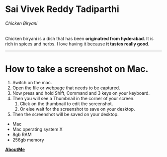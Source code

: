 # Sai Vivek Reddy Tadiparthi
###### Chicken Biryani
Chicken biryani is a dish that has been **originatred from hyderabad**. It is rich in spices and herbs. I love having it because **it tastes really good**.

---

# How to take a screenshot on Mac.
1. Switch on the mac.
2. Open the file or webpage that needs to be captured.
3. Now press and hold Shift, Command and 3 keys on your keyboard.
4. Then you will see a Thumbnail in the corner of your screen.
    1. Click on the thumbnail to edit the screenshot.
    2. Or else wait for the screenshot to save on your desktop.
5. Then the screenshot will be saved on your desktop.

- Mac
- Mac  operating system X
- 8gb RAM
- 256gb memory

**[AboutMe](AboutMe.md)**